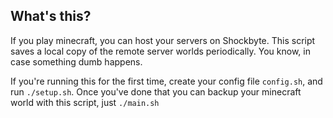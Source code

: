 ## What's this?

If you play minecraft, you can host your servers on Shockbyte. This script saves a local copy of the remote server worlds periodically. You know, in case something dumb happens.

If you're running this for the first time, create your config file `config.sh`, and run `./setup.sh`. Once you've done that you can backup your minecraft world with this script, just `./main.sh`
